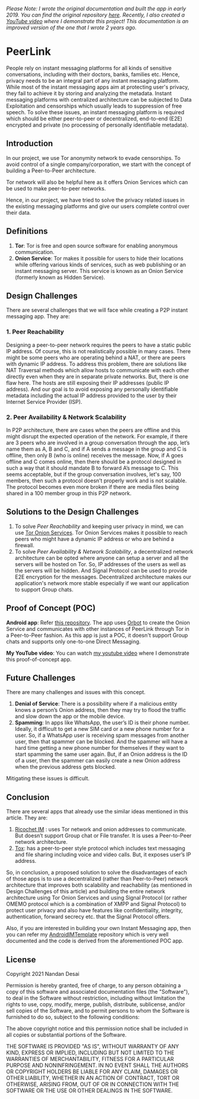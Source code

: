 *Please Note: I wrote the original documentation and built the app in early 2019. You can find the original repository [here](https://github.com/NandanDesai/PeerLink). Recently, I also created a [YouTube video](https://www.youtube.com/watch?v=GYbkg3mIhvI) where I demonstrate this project! This documentation is an improved version of the one that I wrote 2 years ago.* 

# PeerLink

People rely on instant messaging platforms for all kinds of sensitive conversations, including with their doctors, banks, families etc. Hence, privacy needs to be an integral part of any instant messaging platform. While most of the instant messaging apps aim at protecting user's privacy, they fail to achieve it by storing and analyzing the metadata. Instant messaging platforms with centralized architecture can be subjected to Data Exploitation and censorships which usually leads to suppression of free speech. To solve these issues, an instant messaging platform is required which should be either peer-to-peer or decentralized, end-to-end (E2E) encrypted and private (no processing of personally identifiable metadata).

## Introduction

In our project, we use Tor anonymity network to evade censorships. To avoid control of a single company/corporation, we start with the concept of building a Peer-to-Peer architecture.

Tor network will also be helpful here as it offers Onion Services which can be used to make peer-to-peer networks.

Hence, in our project, we have tried to solve the privacy related issues in the existing messaging platforms and give our users complete control over their data.

## Definitions

1. **Tor**: Tor is free and open source software for enabling anonymous communication.
2. **Onion Service**: Tor makes it possible for users to hide their locations while offering various kinds of services, such as web publishing or an instant messaging server. This service is known as an Onion Service (formerly known as Hidden Service).

## Design Challenges

There are several challenges that we will face while creating a P2P instant messaging app. They are:

### 1. Peer Reachability

Designing a peer-to-peer network requires the peers to have a static public IP address. Of course, this is not realistically possible in many cases. There might be some peers who are operating behind a NAT, or there are peers with dynamic IP address. To address this problem, there are solutions like NAT Traversal methods which allow hosts to communicate with each other directly even when they are in separate private networks. But, there is one flaw here. The hosts are still exposing their IP addresses (public IP address). And our goal is to avoid exposing any personally identifiable metadata including the actual IP address provided to the user by their Internet Service Provider (ISP).

### 2. Peer Availability & Network Scalability

In P2P architecture, there are cases when the peers are offline and this might disrupt the expected operation of the network. For example, if there are 3 peers who are involved in a group conversation through the app, let’s name them as A, B and C, and if A sends a message in the group and C is offline, then only B (who is online) receives the message. Now, if A goes offline and C comes online, then there should be a protocol designed in such a way that it should mandate B to forward A’s message to C. This seems acceptable, but if the group conversation involves, let's say, 100 members, then such a protocol doesn’t properly work and is not scalable. The protocol becomes even more broken if there are media files being shared in a 100 member group in this P2P network.

## Solutions to the Design Challenges

 1. To solve *Peer Reachability* and keeping user privacy in mind, we can use [Tor Onion Services](https://community.torproject.org/onion-services/overview/). Tor Onion Services makes it possible to reach peers who might have a dynamic IP address or who are behind a firewall.
 2. To solve *Peer Availability & Network Scalability*, a decentralized network architecture can be opted where anyone can setup a server and all the servers will be hosted on Tor. So, IP addresses of the users as well as the servers will be hidden. And Signal Protocol can be used to provide E2E encryption for the messages. Decentralized architecture makes our application's network more stable especially if we want our application to support Group chats.

## Proof of Concept (POC)

**Android app**: Refer [this repository](https://github.com/NandanDesai/PeerLink). The app uses [Orbot](https://play.google.com/store/apps/details?id=org.torproject.android&hl=en_IN&gl=US) to create the Onion Service and communicates with other instances of PeerLink through Tor in a Peer-to-Peer fashion. As this app is just a POC, it doesn't support Group chats and supports only one-to-one Direct Messaging.

**My YouTube video**: You can watch [my youtube video](https://www.youtube.com/watch?v=GYbkg3mIhvI) where I demonstrate this proof-of-concept app.

## Future Challenges

There are many challenges and issues with this concept.

 1. **Denial of Service**: There is a possibility where if a malicious entity knows a person’s Onion address, then they may try to flood the traffic and slow down the app or the mobile device.
 2. **Spamming**: In apps like WhatsApp, the user’s ID is their phone number. Ideally, it difficult to get a new SIM card or a new phone number for a user. So, if a WhatsApp user is receiving spam messages from another user, then that spammer can be blocked. And the spammer will have a hard time getting a new phone number for themselves if they want to start spamming the same user again. But, if an Onion address is the ID of a user, then the spammer can easily create a new Onion address when the previous address gets blocked.

Mitigating these issues is difficult.

## Conclusion

There are several apps that already use the similar ideas mentioned in this article. They are:

1. [Ricochet IM](https://ricochet.im/) : uses Tor network and onion addresses to communicate. But doesn’t support Group chat or File transfer. It is uses a Peer-to-Peer network architecture.
2. [Tox](https://tox.chat/index.html): has a peer-to-peer style protocol which includes text messaging and file sharing including voice and video calls. But, it exposes user’s IP address.

So, in conclusion, a proposed solution to solve the disadvantages of each of those apps is to use a decentralized (rather than Peer-to-Peer) network architecture that improves both scalability and reachability (as mentioned in Design Challenges of this article) and building the entire network architecture using Tor Onion Services and using Signal Protocol (or rather OMEMO protocol which is a combination of XMPP and Signal Protocol) to protect user privacy and also have features like confidentiality, integrity, authentication, forward secrecy etc. that the Signal Protocol offers.

Also, if you are interested in building your own Instant Messaging app, then you can refer my [AndroidIMTemplate](https://github.com/NandanDesai/AndroidIMTemplate) repository which is very well documented and the code is derived from the aforementioned POC app.

## License

Copyright 2021 Nandan Desai

Permission is hereby granted, free of charge, to any person obtaining a copy of this software and associated documentation files (the "Software"), to deal in the Software without restriction, including without limitation the rights to use, copy, modify, merge, publish, distribute, sublicense, and/or sell copies of the Software, and to permit persons to whom the Software is furnished to do so, subject to the following conditions:

The above copyright notice and this permission notice shall be included in all copies or substantial portions of the Software.

THE SOFTWARE IS PROVIDED "AS IS", WITHOUT WARRANTY OF ANY KIND, EXPRESS OR IMPLIED, INCLUDING BUT NOT LIMITED TO THE WARRANTIES OF MERCHANTABILITY, FITNESS FOR A PARTICULAR PURPOSE AND NONINFRINGEMENT. IN NO EVENT SHALL THE AUTHORS OR COPYRIGHT HOLDERS BE LIABLE FOR ANY CLAIM, DAMAGES OR OTHER LIABILITY, WHETHER IN AN ACTION OF CONTRACT, TORT OR OTHERWISE, ARISING FROM, OUT OF OR IN CONNECTION WITH THE SOFTWARE OR THE USE OR OTHER DEALINGS IN THE SOFTWARE.
